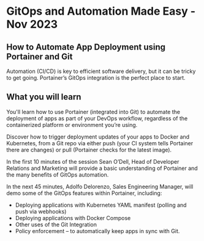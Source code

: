 # GitOps and Automation Made Easy - Nov 2023

## How to Automate App Deployment using Portainer and Git

Automation (CI/CD) is key to efficient software delivery, but it can be tricky to get going. Portainer’s GitOps integration is the perfect place to start.

## What you will learn

You'll learn how to use Portainer (integrated into Git) to automate the deployment of apps as part of your DevOps workflow, regardless of the containerized platform or environment you’re using.

Discover how to trigger deployment updates of your apps to Docker and Kubernetes, from a Git repo via either push (your CI system tells Portainer there are changes) or pull (Portainer checks for the latest image).

In the first 10 minutes of the session Sean O’Dell, Head of Developer Relations and Marketing will provide a basic understanding of Portainer and the many benefits of GitOps automation.

In the next 45 minutes, Adolfo Delorenzo, Sales Engineering Manager, will demo some of the GitOps features within Portainer, including:
- Deploying applications with Kubernetes YAML manifest (polling and push via webhooks)
- Deploying applications with Docker Compose
- Other uses of the Git Integration
- Policy enforcement – to automatically keep apps in sync with Git.
